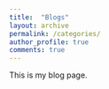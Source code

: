 ```yaml
---
title:  "Blogs"
layout: archive
permalink: /categories/
author_profile: true
comments: true
---
```


This is my blog page.
